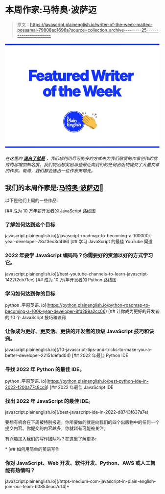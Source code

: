 # 本周作家:马特奥·波萨迈

> 原文：<https://javascript.plainenglish.io/writer-of-the-week-matteo-possamai-79808ad1696a?source=collection_archive---------25----------------------->

![](img/424e9f774c4772306ed63071aba29679.png)

*在这里的* [***说白了就是***](https://plainenglish.io) *，我们想利用尽可能多的方式来为我们敬爱的作家创作的优秀内容增加知名度。我们特别想奖励那些最近向我们的任何出版物提交了大量文章的作家。每周，我们都会选出一位作家来曝光。*

## 我们的本周作家是:[马特奥·波萨迈](https://medium.com/@mpossamaim)🎉

以下是他们上周的一些作品:

[](/javascript-roadmap-to-becoming-a-100000k-year-developer-78cf3ec3d466) [## 成为 10 万年薪开发者的 JavaScript 路线图

### 了解如何达到这个目标

javascript.plainenglish.io](/javascript-roadmap-to-becoming-a-100000k-year-developer-78cf3ec3d466) [](/best-youtube-channels-to-learn-javascript-1422f2cb71ce) [## 学习 JavaScript 的最佳 YouTube 渠道

### 2022 年要学 JavaScript 编码吗？你需要好的资源以好的方式学习它。

javascript.plainenglish.io](/best-youtube-channels-to-learn-javascript-1422f2cb71ce) [](https://python.plainenglish.io/python-roadmap-to-becoming-a-100k-year-developer-8fd299a2cc06) [## 成为 10 万/年开发者的 Python 路线图

### 学习如何达到你的目标

python .平原英语. io](https://python.plainenglish.io/python-roadmap-to-becoming-a-100k-year-developer-8fd299a2cc06) [](/10-javascript-tips-and-tricks-to-make-you-a-better-developer-22151defad04) [## 让你成为更好的开发者的 10 个 JavaScript 技巧和诀窍

### 让你成为更好、更灵活、更快的开发者的顶级 JavaScript 技巧和诀窍。

javascript.plainenglish.io](/10-javascript-tips-and-tricks-to-make-you-a-better-developer-22151defad04) [](https://python.plainenglish.io/best-python-ide-in-2022-f200a77c8cc8) [## 2022 年最佳 Python IDE

### 寻找 2022 年 Python 的最佳 IDE。

python .平原英语. io](https://python.plainenglish.io/best-python-ide-in-2022-f200a77c8cc8) [](/best-javascript-ide-in-2022-d8743f637a7e) [## 2022 年最佳 JavaScript IDE

### 找出 2022 年 JavaScript 的最佳 IDE。

javascript.plainenglish.io](/best-javascript-ide-in-2022-d8743f637a7e) 

要想有机会在下周被特别报道，你所要做的就是向我们的四个出版物中的任何一个提交内容。你提交的内容越多，你就越有可能被关注。

有兴趣加入我们的写作团队吗？在这里了解更多[](/https-medium-com-javascript-in-plain-english-join-our-team-b0854ead7d14)**:**

*[](/https-medium-com-javascript-in-plain-english-join-our-team-b0854ead7d14) [## 如何用简单的英语写作

### 你对 JavaScript、Web 开发、软件开发、Python、AWS 或人工智能有热情吗？

javascript.plainenglish.io](/https-medium-com-javascript-in-plain-english-join-our-team-b0854ead7d14)*